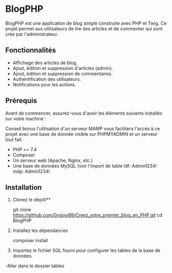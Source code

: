 # BlogPHP

BlogPHP est une application de blog simple construite avec PHP et Twig. Ce projet permet aux utilisateurs de lire des articles et de commenter qui sont crée par l'administrateur.

## Fonctionnalités

- Affichage des articles de blog.
- Ajout, édition et suppression d'articles (admin).
- Ajout, édition et suppression de commentaires.
- Authentification des utilisateurs.
- Notifications pour les actions.

## Prérequis

Avant de commencer, assurez-vous d'avoir les éléments suivants installés sur votre machine :

Conseil bonus l'utilisation d'un serveur MAMP vous facilitera l'accès à ce projet avec une base de donnée visible sur PHPMYADMIN et un serveur tout fait.

- PHP >= 7.4
- Composer
- Un serveur web (Apache, Nginx, etc.)
- Une base de données MySQL (voir l'import de table Idf: Admin1234! mdp: Admin1234! 


## Installation

1. Clonez le dépôt**

   git clone https://github.com/Gngoyi99/Creez_votre_premier_blog_en_PHP.git
   cd BlogPHP
   
2. Installez les dépendances

   composer install

3. Importez le fichier SQL fourni pour configurer les tables de la base de données.

-Aller dans le dossier tables

